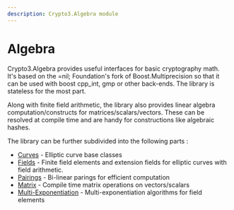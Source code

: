 ```yaml
---
description: Crypto3.Algebra module
---
```


# Algebra

Crypto3.Algebra provides useful interfaces for basic cryptography math. It's based on the =nil; Foundation's fork of Boost.Multiprecision so that it can be used with boost cpp\_int, gmp or other back-ends. The library is stateless for the most part.

Along with finite field arithmetic, the library also provides linear algebra computation/constructs for matrices/scalars/vectors. These can be resolved at compile time and are handy for constructions like algebraic hashes.

The library can be further subdivided into the following parts :

* [Curves](manual/curves.md) - Elliptic curve base classes
* [Fields](implementation/field.md) - Finite field elements and extension fields for elliptic curves with field arithmetic.
* [Pairings](manual/pairings.md) - Bi-linear parings for efficient computation
* [Matrix](manual/matrix.md) - Compile time matrix operations on vectors/scalars
* [Multi-Exponentiation](manual/multi-exponentiation.md) - Multi-exponentiation algorithms for field elements

##
